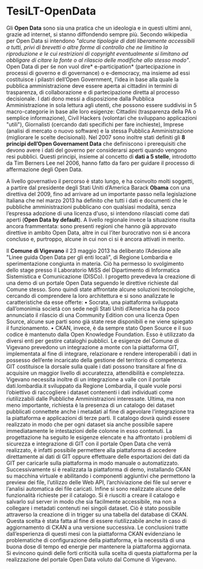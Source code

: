 TesiLT-OpenData
===============

Gli <b>Open Data</b> sono sia una pratica che un ideologia e in questi ultimi anni, grazie ad
internet, si stanno diffondendo sempre più. Secondo wikipedia per Open Data si intendono
*"alcune tipologie di dati liberamente accessibili a tutti, privi di brevetti o altre forme di
controllo che ne limitino la riproduzione e le cui restrizioni di copyright eventualmente si
limitano ad obbligare di citare la fonte o al rilascio delle modifiche allo stesso modo"*.
Open Data di per śe non vuol dire* e-participation* (partecipazione in processi di governo e di governance) o e-democracy, ma insieme ad essi costituisce i pilastri dell’Open
Government, l’idea in base alla quale la pubblica amministrazione deve essere aperta ai
cittadini in termini di trasparenza, di collaborazione e di partecipazione diretta al processo
decisionale.
I dati dono messi a disposizione dalla Pubblica Amministrazione in sola lettura agli
utenti, che possono essere suddivisi in 5 macro-categorie in base alle loro esigenze: Cittadini (trasparenza della PA o semplice informazione), Civil Hackers (volontari che sviluppano
applicazioni "utili"), Giornalisti (cercando dati specifichi per fare inchieste), Imprese (analisi di mercato o nuovo software) e la stessa Pubblica Amministrazione (migliorare le scelte
decisionali).
Nel 2007 sono inoltre stati definiti gli <b>8 principi dell’Open Governament Data</b> che
definiscono i prerequisiti che devono avere i dati del governo per considerarsi aperti quando
vengono resi pubblici. Questi principi, insieme al concetto di <b>dati a 5 stelle</b>, introdotto
da Tim Berners Lee nel 2006, hanno fatto da faro per guidare il processo di affermazione
degli Open Data.

A livello governativo il percorso è stato lungo, e ha coinvolto molti soggetti, a partire
dal presidente degli Stati Uniti d’America Barack <b>Obama</b> con una direttiva del 2009, fino
ad arrivare ad un importante passo nella legislazione Italiana che nel marzo 2013 ha definito che tutti i dati e documenti che le pubbliche amministrazioni pubblicano con qualsiasi
modalità, senza l’espressa adozione di una licenza d'uso, si intendono rilasciati come dati
aperti (<b>Open Data by default</b>). A livello regionale invece la situazione risulta ancora
frammentata: sono presenti regioni che hanno già approvato direttive in ambito Open Data, altre in cui l’iter burocrativo non si è ancora concluso e, purtroppo, alcune in cui non
ci si è ancora attivati in merito.

Il <b>Comune di Vigevano</b> il 23 maggio 2013 ha deliberato l’Adesione alle "Linee guida Open Data per gli enti locali", di Regione Lombardia e sperimentazione congiunta in
materia. Ciò ha permesso lo svolgimento dello stage presso il Laboratorio MiSS del Dipartimento di Informatica Sistemistica e Comunicazione (DISCo). l progetto prevedeva la
creazione di una demo di un portale Open Data seguendo le direttive richieste dal Comune
stesso.
Sono quindi state affrontate alcune soluzioni tecnologiche, cercando di comprendere la
loro architettura e si sono analizzate le caratteristiche da esse offerte:
• Socrata, una piattaforma sviluppata dall’omonimia società con sede negli Stati Uniti
d’America ha da poco annunciato il rilascio di una Community Edition con una
licenza Open Source, alcune sue parti sono già state rese disponibili e ne viene spiegato
il funzionamento.
• CKAN, invece, è da sempre stato Open Source e il suo codice è mantenuto dalla
Open Knowledge Foundation. Esso è utilizzato da diversi enti per gestire cataloghi
pubblici.
Le esigenze del Comune di Vigevano prevedono un integrazione a monte con la piattaforma GIT, implementata al fine di integrare, relazionare e rendere interoperabili i dati
in possesso dell’ente incaricato della gestione del territorio di competenza. GIT costituisce
la dorsale sulla quale i dati possono transitare al fine di acquisire un maggior livello di
accuratezza, attendibilità e completezza.
Vigevano necessita inoltre di un integrazione a valle con il portale dati.lombardia.it
sviluppato da Regione Lombardia, il quale vuole porsi l’obiettivo di raccogliere i dataset
contenenti i dati individuati come riutilizzabili dalle Pubbliche Amministrazioni interessate.
Ultima, ma non meno importante, richiesta è la presenza di un catalogo dei dataset pubblicati connettete anche i metadati al fine di agevolare l’integrazione tra la piattaforma
e applicazioni di terze parti. Il catalogo dovrà quindi essere realizzato in modo che per
ogni dataset sia anche possibile sapere immediatamente le intestazioni delle colonne in esso
contenuti.
La progettazione ha seguito le esigenze elencate e ha affrontato i problemi di sicurezza
e integrazione di GIT con il portale Open Data che verrà realizzato, è infatti possibile
permettere alla piattaforma di accedere direttamente ai dati di GIT oppure effettuare delle
esportazioni dei dati da GIT per caricarle sulla piattaforma in modo manuale o automatizzato.
Successivamente si è realizzata la piattaforma di demo, installando CKAN su macchina
virtuale e abilitando i componenti aggiuntivi che permettono la preview dei file, l’utilizzo
delle Web API, l’archiviazione dei file sul server e l’analisi automatica dei file caricati.
Infine si sono realizzate alcune delle funzionalità richieste per il catalogo. Si è riusciti
a creare il catalogo e salvarlo sul server in modo che sia facilmente accessibile, ma non a
collegare i metadati contenuti nei singoli dataset. Ciò è stato possibile attraverso la creazione di in trigger su una tabella del database di CKAN. Questa scelta è stata fatta al fine
di essere riutilizzabile anche in caso di aggiornamento di CKAN a una versione successiva.
Le conclusioni tratte dall’esperienza di questi mesi con la piattaforma CKAN evidenziano le problematiche di configurazione della piattaforma, e la necessità di una buona dose
di tempo ed energie per mantenere la piattaforma aggiornata. Si evincono quindi delle
forti criticità sulla scelta di questa piattaforma per la realizzazione del portale Open Data
voluto dal Comune di Vigevano.
